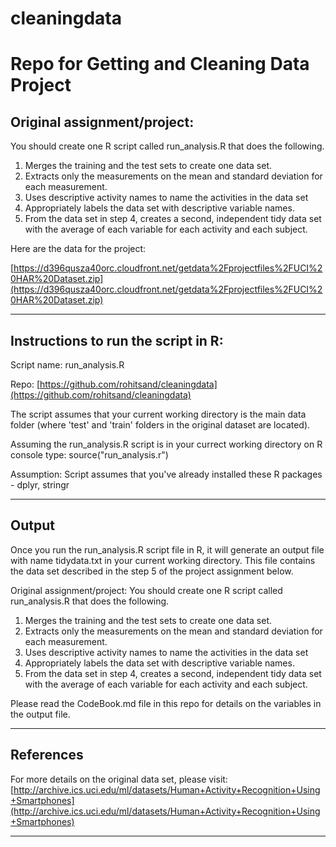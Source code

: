 # cleaningdata

Repo for Getting and Cleaning Data Project
============================================

Original assignment/project:
----------------------------

You should create one R script called run_analysis.R that does the following. 

1. Merges the training and the test sets to create one data set.
2. Extracts only the measurements on the mean and standard deviation for each measurement. 
3. Uses descriptive activity names to name the activities in the data set
4. Appropriately labels the data set with descriptive variable names. 
5. From the data set in step 4, creates a second, independent tidy data set with the average of each variable for each activity and each subject.

Here are the data for the project: 

[https://d396qusza40orc.cloudfront.net/getdata%2Fprojectfiles%2FUCI%20HAR%20Dataset.zip](https://d396qusza40orc.cloudfront.net/getdata%2Fprojectfiles%2FUCI%20HAR%20Dataset.zip)

*****************************************************************************************************************************

Instructions to run the script in R:
----------------------------

Script name: run_analysis.R

Repo: [https://github.com/rohitsand/cleaningdata](https://github.com/rohitsand/cleaningdata)

The script assumes that your current working directory is the main data folder (where 'test' and 'train' folders in the original dataset are located).

Assuming the run_analysis.R script is in your currect working directory
on R console type: source("run_analysis.r")

Assumption: Script assumes that you've already installed these R packages - dplyr, stringr

*****************************************************************************************************************************

Output
------

Once you run the run_analysis.R script file in R, it will generate an output file with name tidydata.txt in your current working directory. This file contains the data set described in the step 5 of the project assignment below.

Original assignment/project:
You should create one R script called run_analysis.R that does the following. 
1. Merges the training and the test sets to create one data set.
2. Extracts only the measurements on the mean and standard deviation for each measurement. 
3. Uses descriptive activity names to name the activities in the data set
4. Appropriately labels the data set with descriptive variable names. 
5. From the data set in step 4, creates a second, independent tidy data set with the average of each variable for each activity and each subject.

Please read the CodeBook.md file in this repo for details on the variables in the output file.

*****************************************************************************************************************************
References
----------

For more details on the original data set, please visit: [http://archive.ics.uci.edu/ml/datasets/Human+Activity+Recognition+Using+Smartphones](http://archive.ics.uci.edu/ml/datasets/Human+Activity+Recognition+Using+Smartphones)

*****************************************************************************************************************************
